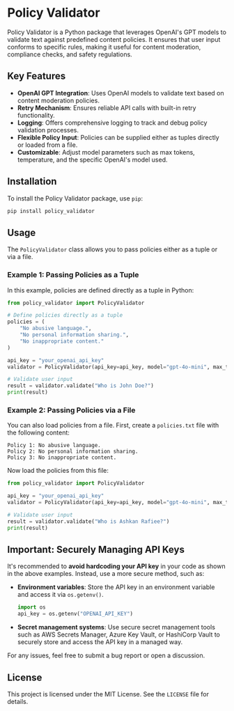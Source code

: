 
# Policy Validator

Policy Validator is a Python package that leverages OpenAI's GPT models to validate text against predefined content policies. It ensures that user input conforms to specific rules, making it useful for content moderation, compliance checks, and safety regulations.

## Key Features
- **OpenAI GPT Integration**: Uses OpenAI models to validate text based on content moderation policies.
- **Retry Mechanism**: Ensures reliable API calls with built-in retry functionality.
- **Logging**: Offers comprehensive logging to track and debug policy validation processes.
- **Flexible Policy Input**: Policies can be supplied either as tuples directly or loaded from a file.
- **Customizable**: Adjust model parameters such as max tokens, temperature, and the specific OpenAI's model used.

## Installation

To install the Policy Validator package, use `pip`:

```bash
pip install policy_validator
```

## Usage

The `PolicyValidator` class allows you to pass policies either as a tuple or via a file.

### Example 1: Passing Policies as a Tuple

In this example, policies are defined directly as a tuple in Python:

```python
from policy_validator import PolicyValidator

# Define policies directly as a tuple
policies = (
    "No abusive language.",
    "No personal information sharing.",
    "No inappropriate content."
)

api_key = "your_openai_api_key"
validator = PolicyValidator(api_key=api_key, model="gpt-4o-mini", max_tokens=100, temperature=0.3, policies=policies)

# Validate user input
result = validator.validate("Who is John Doe?")
print(result)
```

### Example 2: Passing Policies via a File

You can also load policies from a file. First, create a `policies.txt` file with the following content:

```plaintext
Policy 1: No abusive language.
Policy 2: No personal information sharing.
Policy 3: No inappropriate content.
```

Now load the policies from this file:

```python
from policy_validator import PolicyValidator

api_key = "your_openai_api_key"
validator = PolicyValidator(api_key=api_key, model="gpt-4o-mini", max_tokens=100, temperature=0.3, policies_file="policies.txt")

# Validate user input
result = validator.validate("Who is Ashkan Rafiee?")
print(result)
```

## Important: Securely Managing API Keys

It's recommended to **avoid hardcoding your API key** in your code as shown in the above examples. Instead, use a more secure method, such as:

- **Environment variables**: Store the API key in an environment variable and access it via `os.getenv()`.
  
  ```python
  import os
  api_key = os.getenv("OPENAI_API_KEY")
  ```

- **Secret management systems**: Use secure secret management tools such as AWS Secrets Manager, Azure Key Vault, or HashiCorp Vault to securely store and access the API key in a managed way.


For any issues, feel free to submit a bug report or open a discussion.

## License

This project is licensed under the MIT License. See the `LICENSE` file for details.
